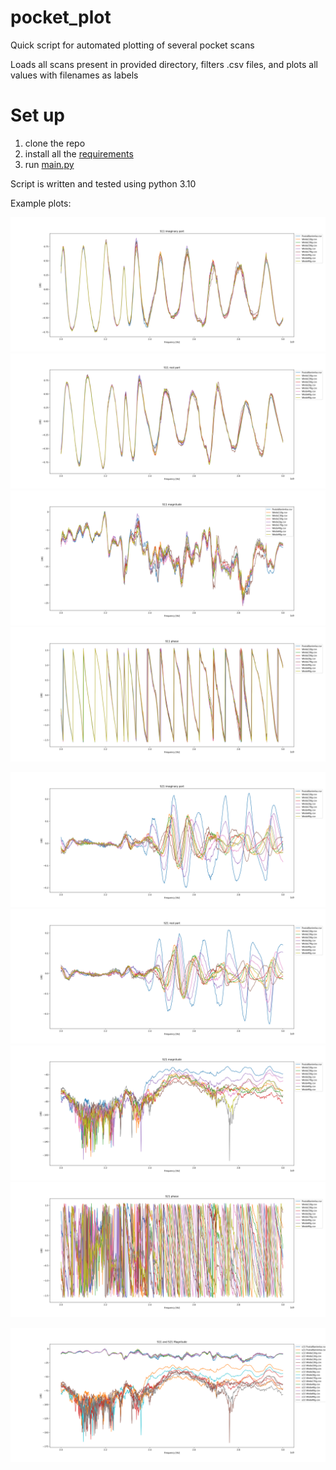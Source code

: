 # pocket_plot

Quick script for automated plotting of several pocket scans

Loads all scans present in provided directory, filters .csv files, and plots all values with filenames as labels

<!-- For user -->

# Set up

1. clone the repo
2. install all the [requirements](requirements.txt)
3. run [main.py](requirements.txt)

Script is written and tested using python 3.10

Example plots:


![S11_imag_part](assets/S11%20imaginary%20part.png)
![S11_real_part](assets/S11%20real%20part.png)
![S11_mag](assets/S11%20magnitude.png)
![S11_phase](assets/S11%20phase.png)

![S21_imag_part](assets/S21%20imaginary%20part.png)
![S21_real_part](assets/S21%20real%20part.png)
![S21_mag](assets/S21%20magnitude.png)
![S21_phase](assets/S21%20phase.png)

![s21ands11](assets/S11%20and%20S21%20Magnitude.png)